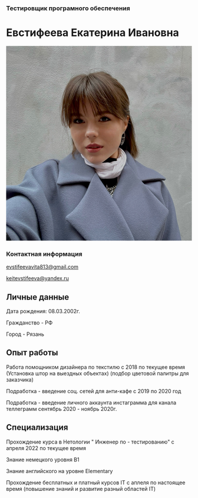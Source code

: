 ### Тестировщик програмного обеспечения
# Евстифеева Екатерина Ивановна



![Личное фото](IMG_1675.JPG)



### Контактная информация ###
evstifeevavita813@gmail.com

keitevstifeeva@yandex.ru

## Личные данные ###

Дата рождения: 08.03.2002г.

Гражданство - РФ

Город - Рязань

## Опыт работы ##

Работа помощником дизайнера по текстилю с 2018 по текущее время (Установка штор на выездных объектах)
(подбор цветовой палитры для заказчика)

Подработка - введение соц. сетей для анти-кафе с 2019 по 2020 год

Подработка - введение личного аккаунта инстаграмма для канала теллеграмм сентябрь 2020 - ноябрь 2020г.

## Специализация ##

Прохождение курса в Нетологии " Инженер по - тестированию"  с апреля 2022 по текущее время 

Знание немецкого уровня B1

Знание английского на уровне Elementary

Прохождение бесплатных и платный курсов IT с аплеля по настоящее время (повышение знаний и развитие разный областей IT)

